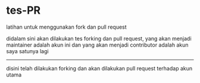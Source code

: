 # tes-PR
latihan untuk menggunakan fork dan pull request

didalam sini akan dilakukan tes forking dan pull request,
yang akan menjadi maintainer adalah akun ini dan yang akan menjadi contributor adalah akun saya satunya lagi

--------------------------------------------------------------------------------------------------------------
disini telah dilakukan forking dan akan dilakukan pull request terhadap akun utama
